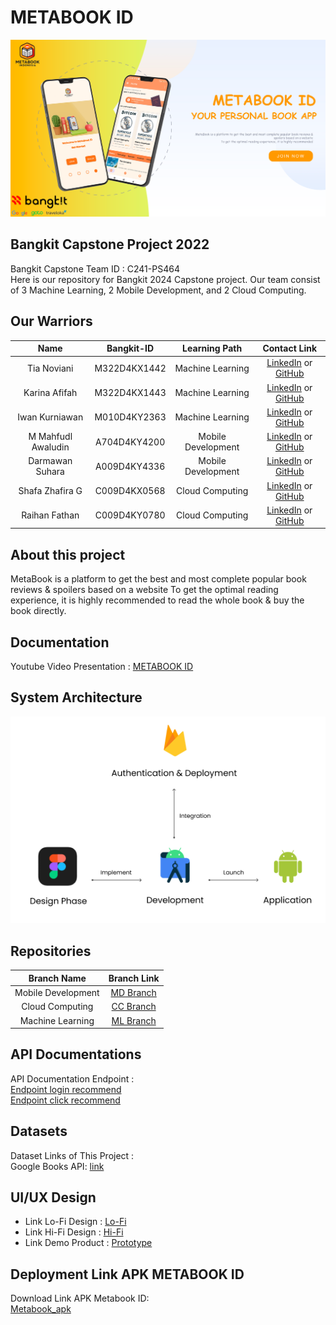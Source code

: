 # METABOOK ID
![download](https://github.com/darkswan12/Metabook-Indonesia/blob/main/assets/wellcome_assets.png)
## Bangkit Capstone Project 2022

Bangkit Capstone Team ID : C241-PS464 <br>
Here is our repository for Bangkit 2024 Capstone project. Our team consist of 3 Machine Learning, 2 Mobile Development, and 2 Cloud Computing.

## Our Warriors

|              Name              | Bangkit-ID |   Learning Path    |                                                       Contact Link                                                       |
| :----------------------------: | :--------: | :----------------: | :----------------------------------------------------------------------------------------------------------------------: |
| Tia Noviani | M322D4KX1442 |  Machine Learning  |            [LinkedIn]() or [GitHub]()             |
| Karina Afifah | M322D4KX1443 |  Machine Learning  |                [LinkedIn]() or [GitHub]()                |
| Iwan Kurniawan | M010D4KY2363 |  Machine Learning  |                [LinkedIn]() or [GitHub]()                |
| M Mahfudl Awaludin | A704D4KY4200 | Mobile Development |              [LinkedIn](https://www.linkedin.com/in/mahfudlawaludin26/) or [GitHub]()               |
| Darmawan Suhara | A009D4KY4336 | Mobile Development |    [LinkedIn](https://www.linkedin.com/in/darmawan-suhara-a9426422b/) or [GitHub]()     |
| Shafa Zhafira G | C009D4KX0568 |  Cloud Computing   | [LinkedIn]() or [GitHub]() |
| Raihan Fathan | C009D4KY0780 |  Cloud Computing   |        [LinkedIn]() or [GitHub]()        |

## About this project

MetaBook is a platform to get the best and most complete popular book reviews & spoilers based on a website To get the optimal reading experience, it is highly recommended to read the whole book & buy the book directly.
    

## Documentation

Youtube Video Presentation : [METABOOK ID](https://youtu.be/CmFLvnpOfhM)

## System Architecture

![SystemArchitecture](https://github.com/darkswan12/Metabook-Indonesia/blob/main/assets/Capture.PNG)

## Repositories

|    Branch Name     |                                      Branch Link                                         |
| :----------------: | :--------------------------------------------------------------------------------------: |
| Mobile Development | [MD Branch](https://github.com/darkswan12/Metabook-Indonesia/tree/md-dev) |
|  Cloud Computing   | [CC Branch](https://github.com/darkswan12/Metabook-Indonesia/tree/cc-dev)      |
|  Machine Learning  | [ML Branch](https://github.com/darkswan12/Metabook-Indonesia/tree/ml-dev)       |

## API Documentations

API Documentation Endpoint : <br>
[Endpoint login recommend](https://login-ukgslf65fa-et.a.run.app/logrecommend)<br>
[Endpoint click recommend](https://book-udlgmdtcyq-et.a.run.app/recommendations)

## Datasets

Dataset Links of This Project :<br>
Google Books API: [link](https://www.googleapis.com/books/v1/volumes)


## UI/UX Design

- Link Lo-Fi Design : [Lo-Fi](https://www.figma.com/design/J6RuVvLLDEzOzQwmyGrJlX/MetaBook-ID?node-id=0-1&t=ATGK6S028SC54Lbj-0)
- Link Hi-Fi Design : [Hi-Fi](https://www.figma.com/design/J6RuVvLLDEzOzQwmyGrJlX/MetaBook-ID?node-id=19-16&t=ATGK6S028SC54Lbj-0)
- Link Demo Product : [Prototype](https://drive.google.com/file/d/1UmLLsAVnqCU583sfNYcUXv3IWRtNQru6/view?usp=sharing)

## Deployment Link APK METABOOK ID

Download Link APK Metabook ID:<br>[Metabook_apk](https://drive.google.com/file/d/1-gDkxUpHMP9rPaqT_sCIpc-dLeW66Qet/view?usp=sharing)
